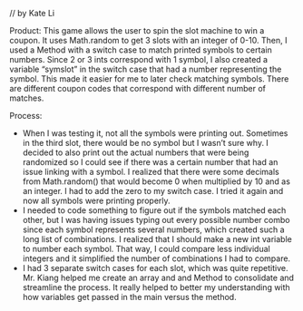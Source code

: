 // by Kate Li

Product:
This game allows the user to spin the slot machine to win a coupon. It uses Math.random to get 3 slots with an integer of 0-10. Then, I used a Method with a switch case to match printed symbols to certain numbers. Since 2 or 3 ints correspond with 1 symbol, I also created a variable “symslot” in the switch case that had a number representing the symbol. This made it easier for me to later check matching symbols. There are different coupon codes that correspond with different number of matches.

Process:
- When I was testing it, not all the symbols were printing out. Sometimes in the third slot, there would be no symbol but I wasn’t sure why. I decided to also print out the actual numbers that were being randomized so I could see if there was a certain number that had an issue linking with a symbol. I realized that there were some decimals from Math.random() that would become 0 when multiplied by 10 and as an integer. I had to add the zero to my switch case. I tried it again and now all symbols were printing properly.
- I needed to code something to figure out if the symbols matched each other, but I was having issues typing out every possible number combo since each symbol represents several numbers, which created such a long list of combinations. I realized that I should make a new int variable to number each symbol. That way, I could compare less individual integers and it simplified the number of combinations I had to compare.
- I had 3 separate switch cases for each slot, which was quite repetitive. Mr. Kiang helped me create an array and and Method to consolidate and streamline the process. It really helped to better my understanding with how variables get passed in the main versus the method.